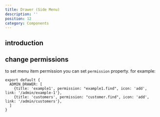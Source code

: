 ```yaml
---
title: Drawer (Side Menu)
description: ''
position: 12
category: Components
---
```


## introduction

## change permissions

to set menu item permission you can set ```permission``` property. for example:

```js[menu.js]
export default {
  ADMIN_DRAWER: [
    {title: 'example1', permission: "example1.find", icon: 'add', link: '/admin/example-1'},
    {title: 'customers', permission: "customer.find", icon: 'add', link: '/admin/customers'},
  ]
}
```

